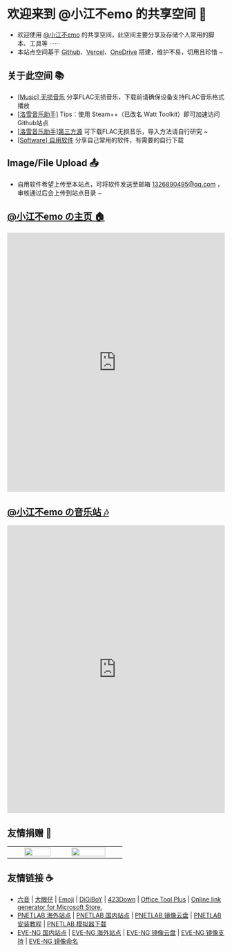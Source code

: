 # 欢迎来到 @小江不emo 的共享空间 📢

- 欢迎使用	<a href="https://www.xiaobeing.cn" target=_bank >@小江不emo</a>	的共享空间，此空间主要分享及存储个人常用的脚本、工具等 ······
- 本站点空间基于 <a href="https://github.com/" target=_bank >Github</a>、<a href="https://vercel.com/" target=_bank >Vercel</a>、<a href="https://onedrive.live.com/about/zh-cn/" target=_bank >OneDrive</a> 搭建，维护不易，切用且珍惜 ~

## 关于此空间 📚

- <a href="https://pan.xiaobeing.cn/zh-CN/[Music] 无损音乐/" target=_bank >[Music] 无损音乐</a>	分享FLAC无损音乐，下载前请确保设备支持FLAC音乐格式播放
- <a href="https://github.com/lyswhut/lx-music-desktop" target=_bank >[洛雪音乐助手]</a>	Tips：使用 Steam++（已改名 Watt Toolkit）即可加速访问Github站点
- <a href="https://pan.xiaobeing.cn/zh-CN/[Repo] 洛雪音乐助手第三方源/" target=_bank >[洛雪音乐助手]第三方源</a>	可下载FLAC无损音乐，导入方法请自行研究 ~
- <a href="https://pan.xiaobeing.cn/zh-CN/[Software] 自用软件/" target=_bank >[Software] 自用软件</a>	分享自己常用的软件，有需要的自行下载

## Image/File Upload 📤

- 自用软件希望上传至本站点，可将软件发送至邮箱 <a href="mailto:1326890495@qq.com">1326890495@qq.com</a> ，审核通过后会上传到站点目录 ~

## <a href="https://xiaobeing.cn/" target=_bank >@小江不emo の主页 🏠️</a>

<iframe src="https://xiaobeing.cn" width="100%" height="600" frameborder=0 'allowfullscreen'>@小江不emo</iframe>

## <a href="https://music.xiaobeing.cn/" target=_bank >@小江不emo の音乐站 🎶</a>

<iframe src="https://music.xiaobeing.cn" width="100%" height="666" frameborder=0 'allowfullscreen'>@小江不emo</iframe>

## 友情捐赠 🙏

<table border=0 style="border: none;"><tr style="border: none;">
<td style="border: none;" width="12%"></td>
<td style="border: none;" width="35%"><img style="overflow:hidden;" src="https://www.xiaobeing.cn/api/raw/?path=/%5Bsrc%5D%20%E7%AB%99%E7%82%B9%E8%B5%84%E6%BA%90/alipay.jpg" width="88%" /></td>
<td style="border: none;" width="6%"></td>
<td style="border: none;" width="35%"><img style="overflow:hidden;" src="https://www.xiaobeing.cn/api/raw/?path=/%5Bsrc%5D%20%E7%AB%99%E7%82%B9%E8%B5%84%E6%BA%90/wxpay.jpg" width="100%" /></td>
<td style="border: none;" width="12%"></td>
</tr></table>

## 友情链接 ☕

- <a href="https://www.sixyin.com/" target=_bank >六音</a> | <a href="http://dayanzai.me/" target=_bank >大眼仔</a> | <a href="https://www.emojiall.com/" target=_bank >Emoji</a> | <a href="https://www.digiboy.ir/" target=_bank >DiGiBoY</a> | <a href="https://www.423down.com/" target=_bank >423Down</a> | <a href="https://otp.landian.vip/zh-cn/" target=_bank >Office Tool Plus</a> | <a href="https://store.rg-adguard.net/" target=_bank >Online link generator for Microsoft Store.</a>
- <a href="https://www.pnetlab.com/" target=_bank >PNETLAB 海外站点</a> | <a href="https://www.pnetlab.cn/" target=_bank >PNETLAB 国内站点</a> | <a href="https://labhub.eu.org/" target=_bank >PNETLAB 镜像云盘</a> | <a href="https://www.pnetlab.cn/docs/%e5%b8%b8%e8%a7%81%e9%97%ae%e9%a2%98/%e5%a6%82%e4%bd%95%e6%9b%b4%e6%96%b0%e6%9c%80%e7%89%88%e6%9c%ac/%e8%a3%b8%e6%9c%ba%e5%ae%89%e8%a3%85/" target=_bank >PNETLAB 安装教程</a> | <a href="https://www.pnetlab.cn/%e6%9c%80%e6%96%b0%e6%a8%a1%e6%8b%9f%e5%99%a8%e4%b8%8b%e8%bd%bd/" target=_bank >PNETLAB 模拟器下载</a>
- <a href="https://eve-ng.cn/" target=_bank >EVE-NG 国内站点</a> | <a href="https://www.eve-ng.net/" target=_bank >EVE-NG 海外站点</a> | <a href="https://pan.eve-ng.cn/" target=_bank >EVE-NG 镜像云盘</a> | <a href="https://www.eve-ng.net/index.php/documentation/supported-images/" target=_bank >EVE-NG 镜像支持</a> | [<a href="https://www.eve-ng.net/index.php/documentation/qemu-image-namings/" target=_bank >EVE-NG 镜像命名</a>]()
